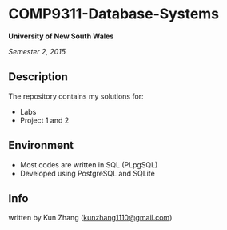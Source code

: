 # COMP9311-Database-Systems
**University of New South Wales**

*Semester 2, 2015*

## Description

The repository contains my solutions for:
* Labs
* Project 1 and 2

## Environment
* Most codes are written in SQL (PLpgSQL)
* Developed using PostgreSQL and SQLite

## Info
written by Kun Zhang (kunzhang1110@gmail.com)
